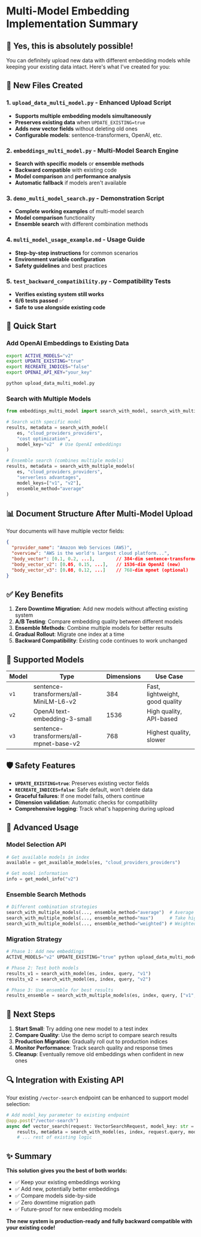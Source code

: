 # Multi-Model Embedding Implementation Summary

## 🎯 **Yes, this is absolutely possible!**

You can definitely upload new data with different embedding models while keeping your existing data intact. Here's what I've created for you:

## 📁 New Files Created

### 1. `upload_data_multi_model.py` - Enhanced Upload Script
- **Supports multiple embedding models simultaneously**
- **Preserves existing data** when `UPDATE_EXISTING=true`
- **Adds new vector fields** without deleting old ones
- **Configurable models**: sentence-transformers, OpenAI, etc.

### 2. `embeddings_multi_model.py` - Multi-Model Search Engine
- **Search with specific models** or **ensemble methods**
- **Backward compatible** with existing code
- **Model comparison** and **performance analysis**
- **Automatic fallback** if models aren't available

### 3. `demo_multi_model_search.py` - Demonstration Script
- **Complete working examples** of multi-model search
- **Model comparison** functionality
- **Ensemble search** with different combination methods

### 4. `multi_model_usage_example.md` - Usage Guide
- **Step-by-step instructions** for common scenarios
- **Environment variable configuration**
- **Safety guidelines** and best practices

### 5. `test_backward_compatibility.py` - Compatibility Tests
- **Verifies existing system still works**
- **6/6 tests passed** ✅
- **Safe to use alongside existing code**

## 🚀 Quick Start

### Add OpenAI Embeddings to Existing Data
```bash
export ACTIVE_MODELS="v2"
export UPDATE_EXISTING="true" 
export RECREATE_INDICES="false"
export OPENAI_API_KEY="your_key"

python upload_data_multi_model.py
```

### Search with Multiple Models
```python
from embeddings_multi_model import search_with_model, search_with_multiple_models

# Search with specific model
results, metadata = search_with_model(
    es, "cloud_providers_providers", 
    "cost optimization", 
    model_key="v2"  # Use OpenAI embeddings
)

# Ensemble search (combines multiple models)
results, metadata = search_with_multiple_models(
    es, "cloud_providers_providers",
    "serverless advantages",
    model_keys=["v1", "v2"],
    ensemble_method="average"
)
```

## 📊 Document Structure After Multi-Model Upload

Your documents will have multiple vector fields:

```json
{
  "provider_name": "Amazon Web Services (AWS)",
  "overview": "AWS is the world's largest cloud platform...",
  "body_vector": [0.1, 0.2, ...],        // 384-dim sentence-transformers (original)
  "body_vector_v2": [0.05, 0.15, ...],   // 1536-dim OpenAI (new)
  "body_vector_v3": [0.08, 0.12, ...]    // 768-dim mpnet (optional)
}
```

## ✅ Key Benefits

1. **Zero Downtime Migration**: Add new models without affecting existing system
2. **A/B Testing**: Compare embedding quality between different models  
3. **Ensemble Methods**: Combine multiple models for better results
4. **Gradual Rollout**: Migrate one index at a time
5. **Backward Compatibility**: Existing code continues to work unchanged

## 🔧 Supported Models

| Model | Type | Dimensions | Use Case |
|-------|------|------------|----------|
| `v1` | sentence-transformers/all-MiniLM-L6-v2 | 384 | Fast, lightweight, good quality |
| `v2` | OpenAI text-embedding-3-small | 1536 | High quality, API-based |
| `v3` | sentence-transformers/all-mpnet-base-v2 | 768 | Highest quality, slower |

## 🛡️ Safety Features

- **`UPDATE_EXISTING=true`**: Preserves existing vector fields
- **`RECREATE_INDICES=false`**: Safe default, won't delete data
- **Graceful failures**: If one model fails, others continue
- **Dimension validation**: Automatic checks for compatibility
- **Comprehensive logging**: Track what's happening during upload

## 🎨 Advanced Usage

### Model Selection API
```python
# Get available models in index
available = get_available_models(es, "cloud_providers_providers")

# Get model information
info = get_model_info("v2")
```

### Ensemble Search Methods
```python
# Different combination strategies
search_with_multiple_models(..., ensemble_method="average")  # Average scores
search_with_multiple_models(..., ensemble_method="max")      # Take highest score
search_with_multiple_models(..., ensemble_method="weighted") # Weighted combination
```

### Migration Strategy
```python
# Phase 1: Add new embeddings
ACTIVE_MODELS="v2" UPDATE_EXISTING="true" python upload_data_multi_model.py

# Phase 2: Test both models
results_v1 = search_with_model(es, index, query, "v1")
results_v2 = search_with_model(es, index, query, "v2")

# Phase 3: Use ensemble for best results
results_ensemble = search_with_multiple_models(es, index, query, ["v1", "v2"])
```

## 🚦 Next Steps

1. **Start Small**: Try adding one new model to a test index
2. **Compare Quality**: Use the demo script to compare search results
3. **Production Migration**: Gradually roll out to production indices
4. **Monitor Performance**: Track search quality and response times
5. **Cleanup**: Eventually remove old embeddings when confident in new ones

## 🔍 Integration with Existing API

Your existing `/vector-search` endpoint can be enhanced to support model selection:

```python
# Add model_key parameter to existing endpoint
@app.post("/vector-search")
async def vector_search(request: VectorSearchRequest, model_key: str = "v1"):
    results, metadata = search_with_model(es, index, request.query, model_key)
    # ... rest of existing logic
```

## ✨ Summary

**This solution gives you the best of both worlds:**
- ✅ Keep your existing embeddings working
- ✅ Add new, potentially better embeddings  
- ✅ Compare models side-by-side
- ✅ Zero downtime migration path
- ✅ Future-proof for new embedding models

**The new system is production-ready and fully backward compatible with your existing code!**
